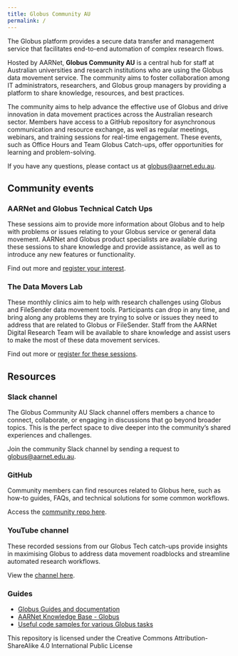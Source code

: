 ```yaml
---
title: Globus Community AU
permalink: /
---
```


The Globus platform provides a secure data transfer and management service that facilitates end-to-end automation of complex research flows.  

Hosted by AARNet, **Globus Community AU** is a central hub for staff at Australian universities and research institutions who are using the Globus data movement service. The community aims to foster collaboration among IT administrators, researchers, and Globus group managers by providing a platform to share knowledge, resources, and best practices.

The community aims to help advance the effective use of Globus and drive innovation in data movement practices across the Australian research sector. Members have access to a GitHub repository for asynchronous communication and resource exchange, as well as regular meetings, webinars, and training sessions for real-time engagement. These events, such as Office Hours and Team Globus Catch-ups, offer opportunities for learning and problem-solving.

If you have any questions, please contact us at globus@aarnet.edu.au.


## Community events

### AARNet and Globus Technical Catch Ups

These sessions aim to provide more information about Globus and to help with problems or issues relating to your Globus service or general data movement. AARNet and Globus product specialists are available during these sessions to share knowledge and provide assistance, as well as to introduce any new features or functionality. 

Find out more and [register your interest](https://aarnet.edu.au/aarnet-globus-technical-catch-ups).

### The Data Movers Lab
These monthly clinics aim to help with research challenges using Globus and FileSender data movement tools. Participants can drop in any time, and bring along any problems they are trying to solve or issues they need to address that are related to Globus or FileSender. Staff from the AARNet Digital Research Team will be available to share knowledge and assist users to make the most of these data movement services.

Find out more or [register for these sessions](https://aarnet.edu.au/the-data-movers-lab).


## Resources

### Slack channel

The Globus Community AU Slack channel offers members a chance to connect, collaborate, or engaging in discussions that go beyond broader topics. This is the perfect space to dive deeper into the community’s shared experiences and challenges.

Join the community Slack channel by sending a request to globus@aarnet.edu.au.

### GitHub 

Community members can find resources related to Globus here, such as how-to guides, FAQs, and technical solutions for some common workflows.

Access the [community repo here](https://github.com/AARNet/Globus-Community).

### YouTube channel

These recorded sessions from our Globus Tech catch-ups provide insights in maximising Globus to address data movement roadblocks and streamline automated research workflows.

View the [channel here](https://www.youtube.com/playlist?list=PLabaNLSF0jBArjG5wOPKpo6jBWuyYOlOS).

### Guides

* [Globus Guides and documentation](https://docs.globus.org/guides/)
* [AARNet Knowledge Base - Globus](https://support.aarnet.edu.au/hc/en-us/categories/5318479482767-Globus)
* [Useful code samples for various Globus tasks](./code/)

This repository is licensed under the Creative Commons Attribution-ShareAlike 4.0 International Public License

